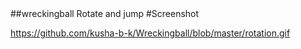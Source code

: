 <head>
<meta charset="UTF-8">
<meta name="description" content="ClockRotation Rotate and jump code in processing">
<meta name="keywords" content="kushabk,kusha bk,kusha b k,ClockRotation,">
<meta name="author" content="kusha bk">
<meta http-equiv="refresh" content="30">
</head>
##wreckingball
Rotate and jump 
#Screenshot

https://github.com/kusha-b-k/Wreckingball/blob/master/rotation.gif

